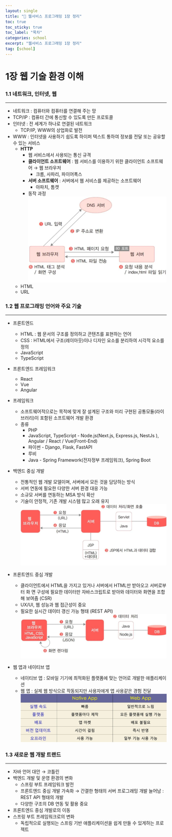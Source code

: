 ```yaml
---
layout: single
title: "📘 웹서비스 프로그래밍 1장 정리"
toc: true
toc_sticky: true
toc_label: "목차"
categories: school
excerpt: "웹서비스 프로그래밍 1장 정리"
tag: [school]
---
```

# 1장 웹 기술 환경 이해
### 1.1 네트워크, 인터넷, 웹

---

- 네트워크 : 컴퓨터와 컴퓨터를 연결해 주는 망
- TCP/IP : 컴퓨터 간에 통신할 수 있도록 만든 프로토콜
- 인터넷 : 전 세계가 하나로 연결된 네트워크
    - TCP/IP, WWW의 상업화로 발전
- WWW : 인터넷을 사용하기 쉽도록 하이퍼 텍스트 통하여 정보를 전달 또는 공유할 수 있는 서비스
    - **HTTP**
        - 웹 서비스에서 사용되는 통신 규격
        - **클라이언트 소프트웨어** : 웹 서비스를 이용하기 위한 클라이언트 소프트웨어 → 웹 브라우저
            - 크롬, 사파리, 파이어폭스
        - **서버 소프트웨어** : 서버에서 웹 서비스를 제공하는 소프트웨어
            - 아파치, 톰캣
        - 동작 과정
        ![image](/assets/images/webservice/1.1.png)
    - HTML
    - URL

### 1.2 웹 프로그래밍 언어와 주요 기술

---

- 프론트엔드
    - HTML : 웹 문서의 구조를 정의하고 콘텐츠를 표현하는 언어
    - CSS : HTML에서 구조(레이아웃)이나 디자인 요소를 분리하여 시각적 요소를 정의
    - JavaScript
    - TypeScript
    
- 프론트엔드 프레임워크
    - React
    - Vue
    - Angular

- 프레임워크
    - 소프트웨어적으로는 목적에 맞게 잘 설계된 구조와 미리 구현된 공통모듈(라이브러리)이 포함된 소프트웨어 개발 환경
    - 종류
        - PHP
        - JavaScript, TypeScript - Node.js(Next.js, Express.js, NestJs ), Angular / React / Vue(Front-End)
        - 파이썬 - Django, Flask, FastAPI
        - 루비
        - Java - Spring Framework(전자정부 프레임워크), Spring Boot

- 백엔드 중심 개발
    - 전통적인 웹 개발 모델이며, 서버에서 모든 것을 담당하는 방식
    - 서버 연동에 필요한 다양한 서버 환경 대응 가능
    - 소규모 서버를 연동하는 MSA 방식 확산
    - 기술이 안정적, 기존 개발 시스템 많고 오래 유지
    ![image](/assets/images/webservice/1.2.png)

- 프론트엔드 중심 개발
    - 클라이언트에서 HTML을 가지고 있거나 서버에서 HTML만 받아오고 서버로부터 화
    면 구성에 필요한 데이터만 자바스크립트로 받아와 데이터와 화면을 조합해 보여줌 (CSR)
    - UX/UI, 웹 성능과 웹 접근성이 중요
    - 필요한 실시간 데이터 갱신 가능 형태 (REST API)
    ![image](/assets/images/webservice/1.3.png)

- 웹 앱과 네이티브 앱
    - 네이티브 앱 : 모바일 기기에 최적화된 플랫폼에 맞는 언어로 개발한 애플리케이션
    - 웹 앱 : 실제 웹 방식으로 작동되지만 사용자에게 앱 사용같은 경험 전달
    ![image](/assets/images/webservice/1.4.png)

### 1.3 새로운 웹 개발 트랜드

---

- 자바 언어 대안 → 코틀린
- 백엔드 개발 및 운영 환경의 변화
    - 스프링 부트 프레임워크 발전
    - 프론트엔드 중심 개발 가속화 → 간결한 형태의 서버 프로그래밍 개발 늘어남 : REST API 형태의 개발
    - 다양한 구조의 DB 연동 및 활용 중요
- 프론트엔드 중심 개발로의 이동
- 스프링 부트 프레임워크로의 변화
    - 독립적으로 실행되는 스프링 기반 애플리케이션을 쉽게 만들 수 있게하는 프로젝트